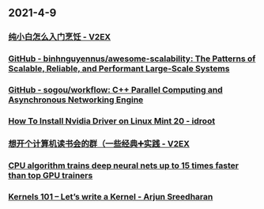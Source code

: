 
## 2021-4-9

### [纯小白怎么入门烹饪 - V2EX](https://www.v2ex.com/t/768868)

### [GitHub - binhnguyennus/awesome-scalability: The Patterns of Scalable, Reliable, and Performant Large-Scale Systems](https://github.com/binhnguyennus/awesome-scalability)

### [GitHub - sogou/workflow: C++ Parallel Computing and Asynchronous Networking Engine](https://github.com/sogou/workflow)

### [How To Install Nvidia Driver on Linux Mint 20 - idroot](https://idroot.us/install-nvidia-driver-linux-mint-20/)

### [想开个计算机读书会的群（一些经典➕实践 - V2EX](https://www.v2ex.com/t/769031)

### [CPU algorithm trains deep neural nets up to 15 times faster than top GPU trainers](https://techxplore.com/news/2021-04-rice-intel-optimize-ai-commodity.html)

### [Kernels 101 – Let’s write a Kernel - Arjun Sreedharan](https://arjunsreedharan.org/post/82710718100/kernel-101-lets-write-a-kernel)